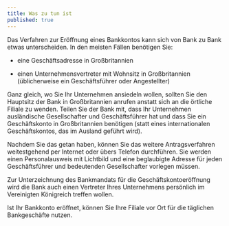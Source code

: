 ```yaml
---
title: Was zu tun ist
published: true
---
```


Das Verfahren zur Eröffnung eines Bankkontos kann sich von Bank zu Bank etwas unterscheiden. In den meisten Fällen benötigen Sie:

- eine Geschäftsadresse in Großbritannien

- einen Unternehmensvertreter mit Wohnsitz in Großbritannien (üblicherweise ein Geschäftsführer oder Angestellter)

Ganz gleich, wo Sie Ihr Unternehmen ansiedeln wollen, sollten Sie den Hauptsitz der Bank in Großbritannien anrufen anstatt sich an die örtliche Filiale zu wenden. Teilen Sie der Bank mit, dass Ihr Unternehmen ausländische Gesellschafter und Geschäftsführer hat und dass Sie ein Geschäftskonto in Großbritannien benötigen (statt eines internationalen Geschäftskontos, das im Ausland geführt wird).

Nachdem Sie das getan haben, können Sie das weitere Antragsverfahren weitestgehend per Internet oder übers Telefon durchführen. Sie werden einen Personalausweis mit Lichtbild und eine beglaubigte Adresse für jeden Geschäftsführer und bedeutenden Gesellschafter vorlegen müssen.
  
Zur Unterzeichnung des Bankmandats für die Geschäftskontoeröffnung wird die Bank auch einen Vertreter Ihres Unternehmens persönlich im Vereinigten Königreich treffen wollen.

Ist Ihr Bankkonto eröffnet, können Sie Ihre Filiale vor Ort für die täglichen Bankgeschäfte nutzen.
